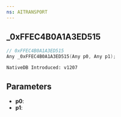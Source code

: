 ```yaml
---
ns: AITRANSPORT
---
```

## _0xFFEC4B0A1A3ED515

```c
// 0xFFEC4B0A1A3ED515
Any _0xFFEC4B0A1A3ED515(Any p0, Any p1);
```

```
NativeDB Introduced: v1207
```

## Parameters
* **p0**:
* **p1**:
